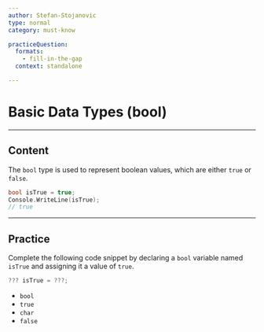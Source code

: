 ```yaml
---
author: Stefan-Stojanovic
type: normal
category: must-know

practiceQuestion:
  formats:
    - fill-in-the-gap
  context: standalone

---
```


# Basic Data Types (bool)

---

## Content

The `bool` type is used to represent boolean values, which are either `true` or `false`.
```cpp
bool isTrue = true;
Console.WriteLine(isTrue);
// true
```

---
## Practice

Complete the following code snippet by declaring a `bool` variable named `isTrue` and assigning it a value of `true`.

```csharp
??? isTrue = ???;
```

- `bool`
- `true`
- `char`
- `false`

